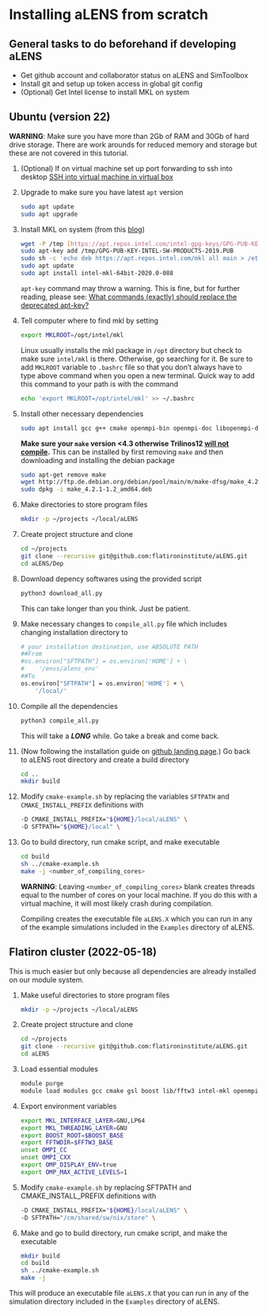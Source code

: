 # Installing aLENS from scratch

<!-- Created By: Adam Lamson -->
<!-- Last Edited: August 16, 2022 -->

## General tasks to do beforehand if developing aLENS

- Get github account and collaborator status on aLENS and SimToolbox
- Install git and setup up token access in global git config
- (Optional) Get Intel license to install MKL on system

## Ubuntu (version 22)

**WARNING**: Make sure you have more than 2Gb of RAM and 30Gb of hard drive storage. There are work arounds for reduced memory and storage but these are not covered in this tutorial.

1. (Optional) If on virtual machine set up port forwarding to ssh into desktop
   [SSH into virtual machine in virtual box](https://bobcares.com/blog/virtualbox-ssh-nat/)
1. Upgrade to make sure you have latest `apt` version
   ```bash
   sudo apt update
   sudo apt upgrade
   ```
1. Install MKL on system (from this [blog](https://www.r-bloggers.com/2018/04/18-adding-intel-mkl-easily-via-a-simple-script/))

   ```bash
   wget -P /tmp [https://apt.repos.intel.com/intel-gpg-keys/GPG-PUB-KEY-INTEL-SW-PRODUCTS-2019.PUB](https://apt.repos.intel.com/intel-gpg-keys/GPG-PUB-KEY-INTEL-SW-PRODUCTS-2019.PUB)
   sudo apt-key add /tmp/GPG-PUB-KEY-INTEL-SW-PRODUCTS-2019.PUB
   sudo sh -c 'echo deb https://apt.repos.intel.com/mkl all main > /etc/apt/sources.list.d/intel-mkl.list'
   sudo apt update
   sudo apt install intel-mkl-64bit-2020.0-088
   ```

   `apt-key` command may throw a warning. This is fine, but for further reading, please see:
   [What commands (exactly) should replace the deprecated apt-key?](https://askubuntu.com/questions/1286545/what-commands-exactly-should-replace-the-deprecated-apt-key)

1. Tell computer where to find mkl by setting

   ```bash
   export MKLROOT=/opt/intel/mkl
   ```

   Linux usually installs the mkl package in `/opt` directory but check to make sure `intel/mkl` is there. Otherwise, go searching for it.
   Be sure to add `MKLROOT` variable to `.bashrc` file so that you don’t always have to type above command when you open a new terminal. Quick way to add this command to your path is with the command

   ```bash
   echo 'export MKLROOT=/opt/intel/mkl' >> ~/.bashrc
   ```

1. Install other necessary dependencies

   ```bash
   sudo apt install gcc g++ cmake openmpi-bin openmpi-doc libopenmpi-dev lbzip2
   ```

   **Make sure your `make` version <4.3 otherwise Trilinos12 [will not compile](https://github.com/UoB-HPC/BabelStream/issues/104).** This can be installed by first removing `make` and then downloading and installing the debian package

   ```bash
   sudo apt-get remove make
   wget http://ftp.de.debian.org/debian/pool/main/m/make-dfsg/make_4.2.1-1.2_amd64.deb
   sudo dpkg -i make_4.2.1-1.2_amd64.deb
   ```

1. Make directories to store program files
   ```bash
   mkdir -p ~/projects ~/local/aLENS
   ```
1. Create project structure and clone

   ```bash
   cd ~/projects
   git clone --recursive git@github.com:flatironinstitute/aLENS.git
   cd aLENS/Dep
   ```

1. Download depency softwares using the provided script

   ```bash
   python3 download_all.py
   ```

   This can take longer than you think. Just be patient.

1. Make necessary changes to `compile_all.py` file which includes changing installation directory to
   ```bash
   # your installation destination, use ABSOLUTE PATH
   ##From
   #os.environ["SFTPATH"] = os.environ['HOME'] + \
   #    '/envs/alens_env'
   ##To
   os.environ["SFTPATH"] = os.environ['HOME'] + \
       '/local/'
   ```
1. Compile all the dependencies
   ```bash
   python3 compile_all.py
   ```
   This will take a **_LONG_** while. Go take a break and come back.
1. (Now following the installation guide on [github landing page](https://github.com/flatironinstitute/aLENS/).) Go back to aLENS root directory and create a build directory

   ```bash
   cd ..
   mkdir build
   ```

1. Modify `cmake-example.sh` by replacing the variables `SFTPATH` and `CMAKE_INSTALL_PREFIX` definitions with
   ```bash
   -D CMAKE_INSTALL_PREFIX="${HOME}/local/aLENS" \
   -D SFTPATH="${HOME}/local" \
   ```
1. Go to build directory, run cmake script, and make executable

   ```bash
   cd build
   sh ../cmake-example.sh
   make -j <number_of_compiling_cores>
   ```

   **WARNING**: Leaving `<number_of_compiling_cores>` blank creates threads equal to the number of cores on your local machine. If you do this with a virtual machine, it will most likely crash during compilation.

   Compiling creates the executable file `aLENS.X` which you can run in any of the example simulations included in the `Examples` directory of aLENS.

## Flatiron cluster (2022-05-18)

This is much easier but only because all dependencies are already installed on our module system.

1. Make useful directories to store program files
   ```bash
   mkdir -p ~/projects ~/local/aLENS
   ```
1. Create project structure and clone
   ```bash
   cd ~/projects
   git clone --recursive git@github.com:flatironinstitute/aLENS.git
   cd aLENS
   ```
1. Load essential modules
   ```bash
   module purge
   module load modules gcc cmake gsl boost lib/fftw3 intel-mkl openmpi4 trilinos/12.18.1-mpi eigen vtk
   ```
1. Export environment variables
   ```bash
   export MKL_INTERFACE_LAYER=GNU,LP64
   export MKL_THREADING_LAYER=GNU
   export BOOST_ROOT=$BOOST_BASE
   export FFTWDIR=$FFTW3_BASE
   unset OMPI_CC
   unset OMPI_CXX
   export OMP_DISPLAY_ENV=true
   export OMP_MAX_ACTIVE_LEVELS=1
   ```
1. Modify `cmake-example.sh` by replacing SFTPATH and CMAKE_INSTALL_PREFIX definitions with
   ```bash
   -D CMAKE_INSTALL_PREFIX="${HOME}/local/aLENS" \
   -D SFTPATH="/cm/shared/sw/nix/store" \
   ```
1. Make and go to build directory, run cmake script, and make the executable
   ```bash
   mkdir build
   cd build
   sh ../cmake-example.sh
   make -j
   ```

This will produce an executable file `aLENS.X` that you can run in any of the simulation directory included in the `Examples` directory of aLENS.
